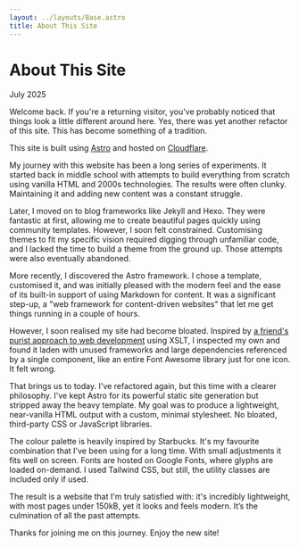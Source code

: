 ```yaml
---
layout: ../layouts/Base.astro
title: About This Site
---
```


# About This Site

<time class="text-stone-400">July 2025</time>

<article>

Welcome back. If you're a returning visitor, you've probably noticed that things look a little different around here. Yes, there was yet another refactor of this site. This has become something of a tradition.

This site is built using [Astro](https://astro.build/) and hosted on [Cloudflare](https://www.cloudflare.com/).

My journey with this website has been a long series of experiments. It started back in middle school with attempts to build everything from scratch using vanilla HTML and 2000s technologies. The results were often clunky. Maintaining it and adding new content was a constant struggle.

Later, I moved on to blog frameworks like Jekyll and Hexo. They were fantastic at first, allowing me to create beautiful pages quickly using community templates. However, I soon felt constrained. Customising themes to fit my specific vision required digging through unfamiliar code, and I lacked the time to build a theme from the ground up. Those attempts were also eventually abandoned.

More recently, I discovered the Astro framework. I chose a template, customised it, and was initially pleased with the modern feel and the ease of its built-in support of using Markdown for content. It was a significant step-up, a "web framework for content-driven websites" that let me get things running in a couple of hours.

However, I soon realised my site had become bloated. Inspired by [a friend's purist approach to web development](https://kekkan.org/RsML/ns.xml) using XSLT, I inspected my own and found it laden with unused frameworks and large dependencies referenced by a single component, like an entire Font Awesome library just for one icon. It felt wrong.

That brings us to today. I've refactored again, but this time with a clearer philosophy. I've kept Astro for its powerful static site generation but stripped away the heavy template. My goal was to produce a lightweight, near-vanilla HTML output with a custom, minimal stylesheet. No bloated, third-party CSS or JavaScript libraries.

The colour palette is heavily inspired by Starbucks. It's my favourite combination that I've been using for a long time. With small adjustments it fits well on screen. Fonts are hosted on Google Fonts, where glyphs are loaded on-demand. I used Tailwind CSS, but still, the utility classes are included only if used. 

The result is a website that I'm truly satisfied with: it's incredibly lightweight, with most pages under 150kB, yet it looks and feels modern. It’s the culmination of all the past attempts.

Thanks for joining me on this journey. Enjoy the new site!

</article>
